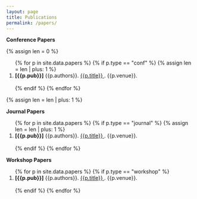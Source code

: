 ```yaml
---
layout: page
title: Publications
permalink: /papers/
---
```


**Conference Papers**

{% assign len = 0 %}

<ol>
{% for p in site.data.papers %}
{% if p.type == "conf" %}
    {% assign len = len | plus: 1 %}
    <li>
        <b>[{{p.pub}}]</b> {{p.authors}}. <a href="{{p.url}}"> {{p.title}} </a>. {{p.venue}}.
    </li> <br />
{% endif %}
{% endfor %}
</ol>

{% assign len = len | plus: 1 %}

**Journal Papers**

<ol start="{{len}}">
{% for p in site.data.papers %}
{% if p.type == "journal" %}
    {% assign len = len | plus: 1 %}
    <li>
        <b>[{{p.pub}}]</b> {{p.authors}}. <a href="{{p.url}}"> {{p.title}} </a>. {{p.venue}}.
    </li> <br />
{% endif %}
{% endfor %}
</ol>

**Workshop Papers**

<ol start="{{len}}">
{% for p in site.data.papers %}
{% if p.type == "workshop" %}
    <li>
        <b>[{{p.pub}}]</b> {{p.authors}}. <a href="{{p.url}}"> {{p.title}} </a>. {{p.venue}}.
    </li> <br />
{% endif %}
{% endfor %}
</ol>

